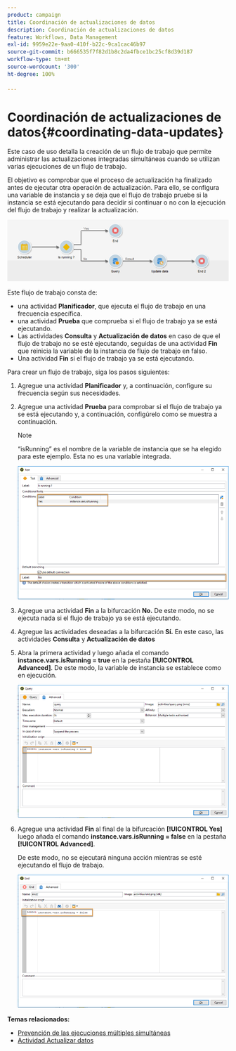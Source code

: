 ```yaml
---
product: campaign
title: Coordinación de actualizaciones de datos
description: Coordinación de actualizaciones de datos
feature: Workflows, Data Management
exl-id: 9959e22e-9aa0-410f-b22c-9ca1cac46b97
source-git-commit: b666535f7f82d1b8c2da4fbce1bc25cf8d39d187
workflow-type: tm+mt
source-wordcount: '300'
ht-degree: 100%

---
```


# Coordinación de actualizaciones de datos{#coordinating-data-updates}



Este caso de uso detalla la creación de un flujo de trabajo que permite administrar las actualizaciones integradas simultáneas cuando se utilizan varias ejecuciones de un flujo de trabajo.

El objetivo es comprobar que el proceso de actualización ha finalizado antes de ejecutar otra operación de actualización. Para ello, se configura una variable de instancia y se deja que el flujo de trabajo pruebe si la instancia se está ejecutando para decidir si continuar o no con la ejecución del flujo de trabajo y realizar la actualización.

![](assets/uc_dataupdate_wkf.png)

Este flujo de trabajo consta de:

* una actividad **Planificador**, que ejecuta el flujo de trabajo en una frecuencia específica.
* una actividad **Prueba** que comprueba si el flujo de trabajo ya se está ejecutando.
* Las actividades **Consulta** y **Actualización de datos** en caso de que el flujo de trabajo no se esté ejecutando, seguidas de una actividad **Fin** que reinicia la variable de la instancia de flujo de trabajo en falso.
* Una actividad **Fin** si el flujo de trabajo ya se está ejecutando.

Para crear un flujo de trabajo, siga los pasos siguientes:

1. Agregue una actividad **Planificador** y, a continuación, configure su frecuencia según sus necesidades.
1. Agregue una actividad **Prueba** para comprobar si el flujo de trabajo ya se está ejecutando y, a continuación, configúrelo como se muestra a continuación.

   >[!NOTE]
   >
   >“isRunning” es el nombre de la variable de instancia que se ha elegido para este ejemplo. Esta no es una variable integrada.

   ![](assets/uc_dataupdate_test.png)

1. Agregue una actividad **Fin** a la bifurcación **No.** De este modo, no se ejecuta nada si el flujo de trabajo ya se está ejecutando.
1. Agregue las actividades deseadas a la bifurcación **Sí.** En este caso, las actividades **Consulta** y **Actualización de datos**
1. Abra la primera actividad y luego añada el comando **instance.vars.isRunning = true** en la pestaña **[!UICONTROL Advanced]**. De este modo, la variable de instancia se establece como en ejecución.

   ![](assets/uc_dataupdate_query.png)

1. Agregue una actividad **Fin** al final de la bifurcación **[!UICONTROL Yes]** luego añada el comando **instance.vars.isRunning = false** en la pestaña **[!UICONTROL Advanced]**.

   De este modo, no se ejecutará ninguna acción mientras se esté ejecutando el flujo de trabajo.

   ![](assets/uc_dataupdate_end.png)

**Temas relacionados:**

* [Prevención de las ejecuciones múltiples simultáneas](monitoring-workflow-execution.md#preventing-simultaneous-multiple-executions)
* [Actividad Actualizar datos](update-data.md)
